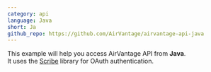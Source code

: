 ```yaml
---
category: api
language: Java
short: Ja
github_repo: https://github.com/AirVantage/airvantage-api-java
---
```

This example will help you access AirVantage API from __Java__.<br>
It uses the [Scribe](https://github.com/fernandezpablo85/scribe-java) library for OAuth authentication.